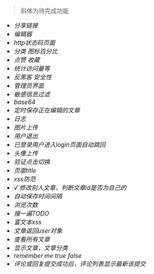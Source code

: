 >斜体为待完成功能

* *分享链接*
* *编辑器*
* *http状态码页面*
* *分类  图标百分比*
* *点赞 收藏*
* *统计访问量等*
* *反黑客 安全性*
* *管理员界面*
* *敏感信息过滤*
* *base64*
* *定时保存正在编辑的文章*
* *日志*
* *图片上传*
* *用户退出*
* *已登录用户进入login页面自动跳回*
* *头像上传*
* *验证点击切换*
* *页面title*
* *xss防范*
* *√ 修改别人文章，判断文章id是否为自己的*
* *自动保存时间间隔*
* *浏览次数*
* *搜一遍TODO*
* *富文本xss*
* *文章返回user对象*
* *查看所有文章*
* *显示文章，文章分类*
* *remember me true false*
* *评论或回复提交成功后，评论列表显示最新该提交*